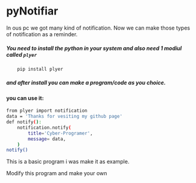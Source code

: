 # pyNotifiar

In ous pc we got many kind of notification. Now we can make those types of notification as a reminder.

##### You need to install the python in your system and also need 1 modiul called `plyer` 
```bash
    pip install plyer
```
##### and after install you can make a program/code as you choice.



#### you can use it:
```bash
from plyer import notification
data = 'Thanks for vesiting my github page'
def notify():
    notification.notify(
        title='Cyber-Programer',
        message= data,
    )
notify()
```

This is a basic program i was make it as example.

Modify this program and make your own

